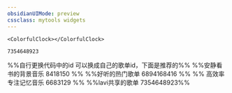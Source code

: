 ```yaml
---
obsidianUIMode: preview
cssclass: mytools widgets
---
```


```jsx:
<ColorfulClock></ColorfulClock>
```


```jsx::Musicbar
7354648923
```

%%自行更换代码中的id 可以换成自己的歌单id，下面是推荐的%%
%%安静看书的背景音乐 8418150 %%
%%好听的热门歌单  6894168416 %%
%% 高效率专注记忆音乐  6683129 %%
%%lavi共享的歌单 7354648923%%